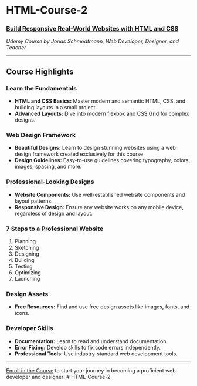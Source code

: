 # HTML-Course-2

### [Build Responsive Real-World Websites with HTML and CSS](https://www.udemy.com/share/101Wtc/)
*Udemy Course by Jonas Schmedtmann, Web Developer, Designer, and Teacher*

---

## Course Highlights

### Learn the Fundamentals
- **HTML and CSS Basics:** Master modern and semantic HTML, CSS, and building layouts in a small project.
- **Advanced Layouts:** Dive into modern flexbox and CSS Grid for complex designs.

### Web Design Framework
- **Beautiful Designs:** Learn to design stunning websites using a web design framework created exclusively for this course.
- **Design Guidelines:** Easy-to-use guidelines covering typography, colors, images, spacing, and more.

### Professional-Looking Designs
- **Website Components:** Use well-established website components and layout patterns.
- **Responsive Design:** Ensure any website works on any mobile device, regardless of design and layout.

### 7 Steps to a Professional Website
1. Planning
2. Sketching
3. Designing
4. Building
5. Testing
6. Optimizing
7. Launching

### Design Assets
- **Free Resources:** Find and use free design assets like images, fonts, and icons.

### Developer Skills
- **Documentation:** Learn to read and understand documentation.
- **Error Fixing:** Develop skills to fix code errors independently.
- **Professional Tools:** Use industry-standard web development tools.

---

[Enroll in the Course](https://www.udemy.com/share/101Wtc/) to start your journey in becoming a proficient web developer and designer!
#   H T M L - C o u r s e - 2  
 